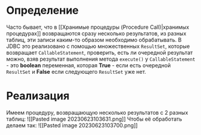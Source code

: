 # Определение
Часто бывает, что в [[Хранимые процедуры (Procedure Call)|хранимых процедурах]] возвращаются сразу несколько результатов, из разных таблиц, эти записи каким-то образом необходимо обрабатывать. В JDBC это реализовано с помощью множественных `ResultSet`, которые возвращает `CallableStatement`, проверить, есть ли очередной результат можно, взяв результат выполнения метода `execute()` у `CallableStatement` - это **boolean** переменная, которая **True** - если есть очередной `ResultSet` и **False** если следующего `ResultSet` уже нет. 
# Реализация
Имеем процедуру, возвращающую несколько результатов с 2 разных таблиц:
![[Pasted image 20230623103631.png]]
Чтобы её обработать делаем так:
![[Pasted image 20230623103700.png]]